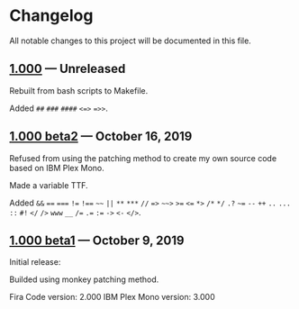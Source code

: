 # Changelog
All notable changes to this project will be documented in this file.

## [1.000] — Unreleased

Rebuilt from bash scripts to Makefile.

Added `##` `###` `####` `<=>` `=>>`. 

## [1.000 beta2] — October 16, 2019

Refused from using the patching method to create my own source code based on IBM Plex Mono.

Made a variable TTF.

Added `&&` `==` `===` `!=` `!==` `~~` `||` `**` `***` `//` `=>` `~~>` `>=` `<=` `*>` `/*` `*/` `.?` `~=` `--` `++` `..` `...` `::` `#!` `</` `/>` `www` `__` `/=` `.=` `:=` `->` `<-` `</>`.

## [1.000 beta1] — October 9, 2019

Initial release:

Builded using monkey patching method.

Fira Code version: 2.000
IBM Plex Mono version: 3.000

[1.000 beta1]: https://github.com/mishamyrt/Lilex/releases/tag/1.000-beta

[1.000 beta2]: https://github.com/mishamyrt/Lilex/releases/tag/1.000-beta2

[1.000]: https://github.com/mishamyrt/Lilex/compare/1.000-beta2...develop